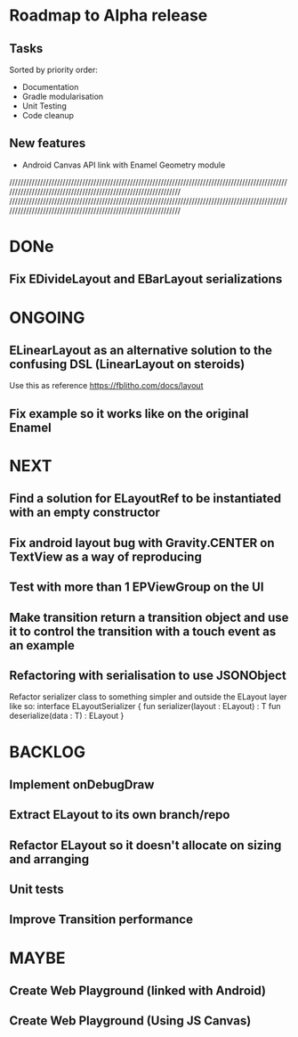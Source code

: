 # Roadmap to Alpha release

## Tasks
Sorted by priority order:
- Documentation
- Gradle modularisation
- Unit Testing
- Code cleanup


## New features
- Android Canvas API link with Enamel Geometry module


////////////////////////////////////////////////////////////////////////////////////////////////////////////////////////////////////////////////////////////////
////////////////////////////////////////////////////////////////////////////////////////////////////////////////////////////////////////////////////////////////

# DONe
## Fix EDivideLayout and EBarLayout serializations

# ONGOING
 
## ELinearLayout as an alternative solution to the confusing DSL (LinearLayout on steroids)
Use this as reference https://fblitho.com/docs/layout

## Fix example so it works like on the original Enamel 


# NEXT
## Find a solution for ELayoutRef to be instantiated with an empty constructor
## Fix android layout bug with Gravity.CENTER on TextView as a way of reproducing
## Test with more than 1 EPViewGroup on the UI
## Make transition return a transition object and use it to control the transition with a touch event as an example
## Refactoring with serialisation to use JSONObject
Refactor serializer class to something simpler and outside the ELayout layer like so:
interface ELayoutSerializer<T> {
    fun serializer(layout : ELayout) : T
    fun deserialize(data : T) : ELayout
} 


# BACKLOG
## Implement onDebugDraw 
## Extract ELayout to its own branch/repo 
## Refactor ELayout so it doesn't allocate on sizing and arranging 
## Unit tests 
## Improve Transition performance 
 

# MAYBE
## Create Web Playground (linked with Android)
## Create Web Playground (Using JS Canvas)



